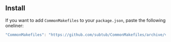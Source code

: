 ## Install

If you want to add `CommonMakefiles` to your `package.json`, paste the following oneliner:

```js
"CommonMakefiles": "https://github.com/subtub/CommonMakefiles/archive/v0.1.0.tar.gz"
```

